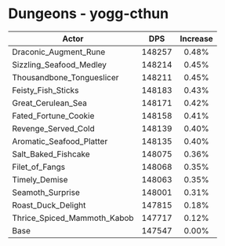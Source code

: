 # Dungeons - yogg-cthun
| Actor | DPS | Increase |
|---|:---:|:---:|
|Draconic_Augment_Rune|148257|0.48%|
|Sizzling_Seafood_Medley|148214|0.45%|
|Thousandbone_Tongueslicer|148211|0.45%|
|Feisty_Fish_Sticks|148183|0.43%|
|Great_Cerulean_Sea|148171|0.42%|
|Fated_Fortune_Cookie|148158|0.41%|
|Revenge_Served_Cold|148139|0.40%|
|Aromatic_Seafood_Platter|148135|0.40%|
|Salt_Baked_Fishcake|148075|0.36%|
|Filet_of_Fangs|148068|0.35%|
|Timely_Demise|148063|0.35%|
|Seamoth_Surprise|148001|0.31%|
|Roast_Duck_Delight|147815|0.18%|
|Thrice_Spiced_Mammoth_Kabob|147717|0.12%|
|Base|147547|0.00%|
